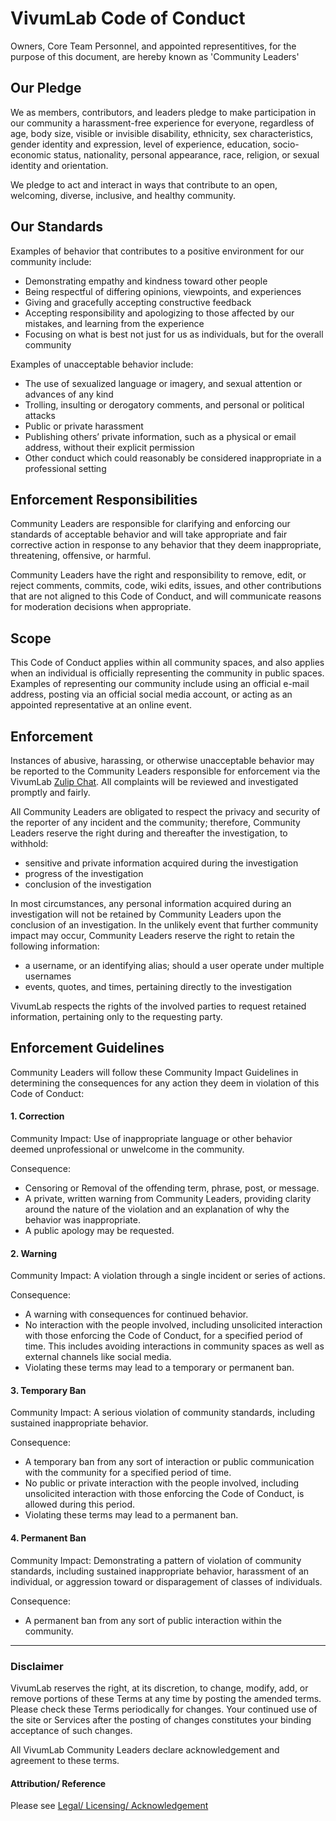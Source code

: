 # VivumLab Code of Conduct

Owners, Core Team Personnel, and appointed representitives, for the purpose of this document, are hereby known as 'Community Leaders'

## Our Pledge

We as members, contributors, and leaders pledge to make participation in our community a harassment-free experience for everyone, regardless of age, body size, visible or invisible disability, ethnicity, sex characteristics, gender identity and expression, level of experience, education, socio-economic status, nationality, personal appearance, race, religion, or sexual identity and orientation.

We pledge to act and interact in ways that contribute to an open, welcoming, diverse, inclusive, and healthy community.

## Our Standards

Examples of behavior that contributes to a positive environment for our community include:

* Demonstrating empathy and kindness toward other people
* Being respectful of differing opinions, viewpoints, and experiences
* Giving and gracefully accepting constructive feedback
* Accepting responsibility and apologizing to those affected by our mistakes, and learning from the experience
* Focusing on what is best not just for us as individuals, but for the overall community

Examples of unacceptable behavior include:

* The use of sexualized language or imagery, and sexual attention or advances of any kind
* Trolling, insulting or derogatory comments, and personal or political attacks
* Public or private harassment
* Publishing others’ private information, such as a physical or email address, without their explicit permission
* Other conduct which could reasonably be considered inappropriate in a professional setting

## Enforcement Responsibilities

Community Leaders are responsible for clarifying and enforcing our standards of acceptable behavior and will take appropriate and fair corrective action in response to any behavior that they deem inappropriate, threatening, offensive, or harmful.

Community Leaders have the right and responsibility to remove, edit, or reject comments, commits, code, wiki edits, issues, and other contributions that are not aligned to this Code of Conduct, and will communicate reasons for moderation decisions when appropriate.

## Scope

This Code of Conduct applies within all community spaces, and also applies when an individual is officially representing the community in public spaces. Examples of representing our community include using an official e-mail address, posting via an official social media account, or acting as an appointed representative at an online event.

## Enforcement

Instances of abusive, harassing, or otherwise unacceptable behavior may be reported to the Community Leaders responsible for enforcement via the VivumLab [Zulip Chat](https://vivumlab.zulipchat.com/). All complaints will be reviewed and investigated promptly and fairly.

All Community Leaders are obligated to respect the privacy and security of the reporter of any incident and the community; therefore, Community Leaders reserve the right during and thereafter the investigation, to withhold:
* sensitive and private information acquired during the investigation
* progress of the investigation
* conclusion of the investigation

In most circumstances, any personal information acquired during an investigation will not be retained by Community Leaders upon the conclusion of an investigation. In the unlikely event that further community impact may occur, Community Leaders reserve the right to retain the following information:
* a username, or an identifying alias; should a user operate under multiple usernames
* events, quotes, and times, pertaining directly to the investigation

VivumLab respects the rights of the involved parties to request retained information, pertaining only to the requesting party.

## Enforcement Guidelines

Community Leaders will follow these Community Impact Guidelines in determining the consequences for any action they deem in violation of this Code of Conduct:

#### 1. Correction

Community Impact: Use of inappropriate language or other behavior deemed unprofessional or unwelcome in the community.

Consequence:
* Censoring or Removal of the offending term, phrase, post, or message.
* A private, written warning from Community Leaders, providing clarity around the nature of the violation and an explanation of why the behavior was inappropriate.
* A public apology may be requested.

#### 2. Warning

Community Impact: A violation through a single incident or series of actions.

Consequence:
* A warning with consequences for continued behavior.
* No interaction with the people involved, including unsolicited interaction with those enforcing the Code of Conduct, for a specified period of time. This includes avoiding interactions in community spaces as well as external channels like social media.
* Violating these terms may lead to a temporary or permanent ban.

#### 3. Temporary Ban

Community Impact: A serious violation of community standards, including sustained inappropriate behavior.

Consequence:
* A temporary ban from any sort of interaction or public communication with the community for a specified period of time.
* No public or private interaction with the people involved, including unsolicited interaction with those enforcing the Code of Conduct, is allowed during this period.
* Violating these terms may lead to a permanent ban.

#### 4. Permanent Ban

Community Impact: Demonstrating a pattern of violation of community standards, including sustained inappropriate behavior, harassment of an individual, or aggression toward or disparagement of classes of individuals.

Consequence:
* A permanent ban from any sort of public interaction within the community.


***

### Disclaimer
VivumLab reserves the right, at its discretion, to change, modify, add, or remove portions of these Terms at any time by posting the amended terms. Please check these Terms periodically for changes. Your continued use of the site or Services after the posting of changes constitutes your binding acceptance of such changes.

All VivumLab Community Leaders declare acknowledgement and agreement to these terms.


#### Attribution/ Reference

Please see [Legal/ Licensing/ Acknowledgement](Legal.md)
